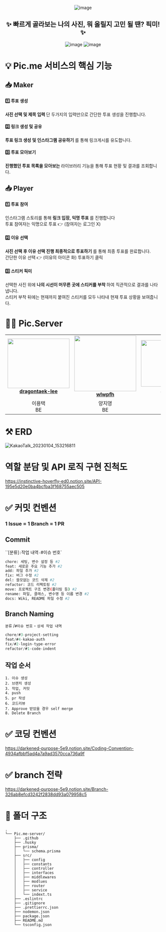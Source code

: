<div align="center">

![image](https://user-images.githubusercontent.com/79238676/210397614-f9d7549a-0a81-4da4-b432-308581c1b65c.png)

<h2> ✨ 빠르게 골라보는 나의 사진, 뭐 올릴지 고민 될 땐? 픽미! ✨ </h2>

![image](https://user-images.githubusercontent.com/79238676/210467092-feb8707f-9b6f-4e67-92f7-1ba491b05096.png)
![image](https://user-images.githubusercontent.com/79238676/210467191-27e0e42c-e993-4dc6-be45-3b3f2a16af2b.png)

</div>

<h1> 💡 Pic.me 서비스의 핵심 기능 </h1>

<h2> 📥 Maker </h2>
<h4> 1️⃣ 투표 생성</h4>

<div ><strong> 사진 선택 및 제목 입력 </strong> 단 두가지의 입력만으로 간단한 투표 생성을 진행합니다.  <br/>

<h4> 2️⃣ 링크 생성 및 공유</h4>

<div ><strong> 투표 링크 생성 및 인스타그램 공유하기 </strong> 를 통해 링크게시를 유도합니다.  <br/>

<h4> 3️⃣ 투표 모아보기 </h4>

<div ><strong> 진행했던 투표 목록을 모아보는 </strong> 라이브러리 기능을 통해 투표 현황 및 결과를 조회합니다. <br/>

<h2> 📥 Player </h2>
<h4> 1️⃣ 투표 참여</h4>

  <div > 인스타그램 스토리를 통해 <strong> 링크 입장, 익명 투표 </strong> 를 진행합니다</div>
  <div> 투표 참여자는 익명으로 투표 👉 (참여자는 로그인 X)</div>
  
<h4> 2️⃣ 이유 선택</h4>

<div ><strong> 사진 선택 후 이유 선택 진행 최종적으로 투표하기 </strong> 를 통해 최종 투표를 완료합니다. <br/>
  <div> 간단한 이유 선택 👉 (이유의 아이콘 화) 투표하기 클릭 </div>
<h4> 3️⃣ 스티커 픽미  </h4>

<div >선택한 사진 위에  <strong> 나의 시선이 머무른 곳에 스티커를 부착 </strong> 하여 직관적으로 결과를 나타냅니다. <br/>
  <div> 스티커 부착 뒤에는 현재까지 붙여진 스티커를 모두 나타내 현재 투표 상황을 보여줍니다. </div>
  
#  👩‍💻 Pic.Server

<table align="center">
    <tr align="center">
        <td style="min-width: 150px;">
            <a href="https://github.com/dragontaek-lee">
              <img src="https://i.kym-cdn.com/photos/images/facebook/001/642/536/91a" width="200" height="160">
              <br />
              <b>dragontaek-lee</b>
            </a>
        </td>
        <td style="min-width: 150px;" background-color="white">
            <a href="https://github.com/wlwpfh">
              <img src="https://user-images.githubusercontent.com/54241139/210503471-0d79536e-da2c-43c3-8348-c80808a76567.jpg" width="200" height="180">
              <br />
              <b>wlwpfh</b>
            </a> 
        </td>
        <td style="min-width: 150px;">
            <a href="https://github.com/GaHee99">
              <img src="https://user-images.githubusercontent.com/54241139/210498336-03751639-db63-4bbd-9e6c-679446f0b0da.jpg" width="200" height="150">
              <br />
              <b>GaHee99</b>
            </a>
        </td>
    </tr>
    <tr align="center">
        <td>
           이용택<br/>
           BE
      </td>
        <td>
            양지영<br />
            BE
        </td>
        <td>
            최가희<br />
            BE
        </td>
    </tr>
</table>

# ⚒️ ERD

![KakaoTalk_20230104_153216811](https://user-images.githubusercontent.com/54241139/210499157-923d86f2-7088-4020-9bff-9dae66352436.png)

# 역할 분담 및 API 로직 구현 진척도

https://instinctive-hoverfly-ed0.notion.site/API-195e5d20e0ba4bcfba3f168755aec505

# ✅ 커밋 컨벤션

### 1 Issue = 1 Branch = 1 PR

## Commit

``[분류]` : `작업 내역` - `#이슈 번호`

```bash
chore: 세팅, 변수 설정 등 #2
feat: 새로운 주요 기능 추가 #2
add: 파일 추가 #2
fix: 버그 수정 #2
del: 쓸모없는 코드 삭제 #2
refactor: 코드 리팩토링 #2
move: 프로젝트 구조 변경(폴더링 등) #2
rename: 파일, 클래스, 변수명 등 이름 변경 #2
docs: Wiki, README 파일 수정 #2
```

## Branch Naming

`분류` /`#이슈 번호` - `상세 작업 내역`

```jsx
chore/#3-project-setting
feat/#4-kakao-auth
fix/#2-login-type-error
refactor/#1-code-indent
```

## 작업 순서

```
1. 이슈 생성
2. 브랜치 생성
3. 작업, 커밋
4. push
5. pr 작성
6. 코드리뷰
7. Approve 받았을 경우 self merge
8. Delete Branch
```

# ✅ 코딩 컨벤션

https://darkened-purpose-5e9.notion.site/Coding-Convention-4934afbbf5ad4a7a9ad3570cca736a9f

# ✅ branch 전략

https://darkened-purpose-5e9.notion.site/Branch-326ab8efcd3242f2838dd93a079958c5

# 📁 폴더 구조

```
.
└── Pic.me-server/
    ├── .github
    ├── .husky
    ├── prisma/
    │   └── schema.prisma
    ├── src/
    │   ├── config
    │   ├── constants
    │   ├── controller
    │   ├── interfaces
    │   ├── middlewares
    │   ├── modlues
    │   ├── router
    │   ├── service
    │   └── indext.ts
    ├── .eslintrc
    ├── .gitignore
    ├── .prettierrc.json
    ├── nodemon.json
    ├── package.json
    ├── README.md
    └── tsconfig.json
```
